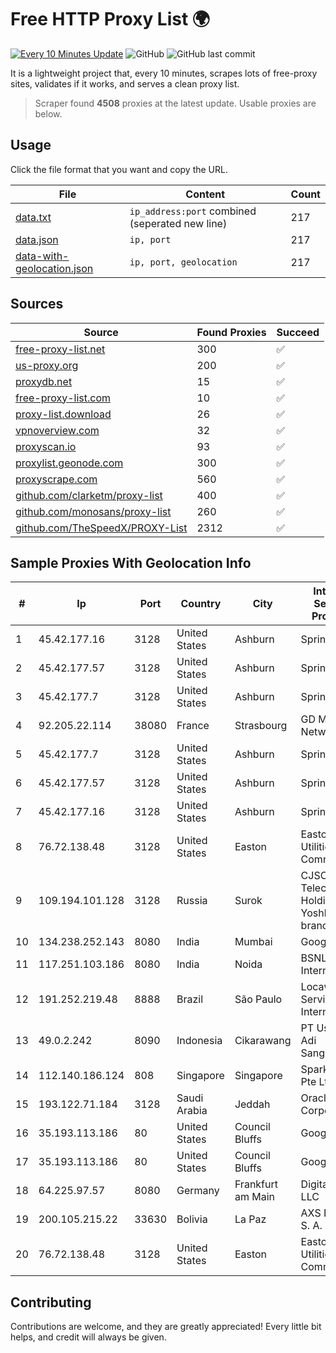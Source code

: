
# Free HTTP Proxy List 🌍

[![Every 10 Minutes Update](https://github.com/mertguvencli/http-proxy-list/actions/workflows/main.yml/badge.svg?branch=main)](https://github.com/mertguvencli/http-proxy-list/actions/workflows/main.yml)
![GitHub](https://img.shields.io/github/license/mertguvencli/http-proxy-list)
![GitHub last commit](https://img.shields.io/github/last-commit/mertguvencli/http-proxy-list)

It is a lightweight project that, every 10 minutes, scrapes lots of free-proxy sites, validates if it works, and serves a clean proxy list.


> Scraper found **4508** proxies at the latest update. Usable proxies are below.

## Usage

Click the file format that you want and copy the URL.


|File|Content|Count|
|----|-------|-----|
|[data.txt](https://raw.githubusercontent.com/mertguvencli/http-proxy-list/main/proxy-list/data.txt)|`ip_address:port` combined (seperated new line)|217|
|[data.json](https://raw.githubusercontent.com/mertguvencli/http-proxy-list/main/proxy-list/data.json)|`ip, port`|217|
|[data-with-geolocation.json](https://raw.githubusercontent.com/mertguvencli/http-proxy-list/main/proxy-list/data-with-geolocation.json)|`ip, port, geolocation`|217|

## Sources

|Source|Found Proxies|Succeed|
|------|-------------|-------|
|[free-proxy-list.net](https://free-proxy-list.net)|300|✅|
|[us-proxy.org](https://www.us-proxy.org)|200|✅|
|[proxydb.net](http://proxydb.net)|15|✅|
|[free-proxy-list.com](https://free-proxy-list.com/?page=&port=&type%5B%5D=http&type%5B%5D=https&up_time=0&search=Search)|10|✅|
|[proxy-list.download](https://www.proxy-list.download/HTTP)|26|✅|
|[vpnoverview.com](https://vpnoverview.com/privacy/anonymous-browsing/free-proxy-servers)|32|✅|
|[proxyscan.io](https://www.proxyscan.io)|93|✅|
|[proxylist.geonode.com](https://proxylist.geonode.com/api/proxy-list?limit=300&page=1&sort_by=lastChecked&sort_type=desc&protocols=http,https)|300|✅|
|[proxyscrape.com](https://api.proxyscrape.com/v2/?request=displayproxies&protocol=http&timeout=10000&country=all&ssl=all&anonymity=all)|560|✅|
|[github.com/clarketm/proxy-list](https://raw.githubusercontent.com/clarketm/proxy-list/master/proxy-list-raw.txt)|400|✅|
|[github.com/monosans/proxy-list](https://raw.githubusercontent.com/monosans/proxy-list/main/proxies/http.txt)|260|✅|
|[github.com/TheSpeedX/PROXY-List](https://raw.githubusercontent.com/TheSpeedX/PROXY-List/master/http.txt)|2312|✅|


## Sample Proxies With Geolocation Info

|#|Ip|Port|Country|City|Internet Service Provider|
|-|--|----|-------|----|-------------------------|
|1|45.42.177.16|3128|United States|Ashburn|Sprint|
|2|45.42.177.57|3128|United States|Ashburn|Sprint|
|3|45.42.177.7|3128|United States|Ashburn|Sprint|
|4|92.205.22.114|38080|France|Strasbourg|GD MASS Network|
|5|45.42.177.7|3128|United States|Ashburn|Sprint|
|6|45.42.177.57|3128|United States|Ashburn|Sprint|
|7|45.42.177.16|3128|United States|Ashburn|Sprint|
|8|76.72.138.48|3128|United States|Easton|Easton Utilities Commission|
|9|109.194.101.128|3128|Russia|Surok|CJSC "ER-Telecom Holding" Yoshkar-Ola branch|
|10|134.238.252.143|8080|India|Mumbai|Google LLC|
|11|117.251.103.186|8080|India|Noida|BSNL Internet|
|12|191.252.219.48|8888|Brazil|São Paulo|Locaweb Serviços de Internet S/A|
|13|49.0.2.242|8090|Indonesia|Cikarawang|PT Usaha Adi Sanggoro|
|14|112.140.186.124|808|Singapore|Singapore|Sparkstation Pte Ltd|
|15|193.122.71.184|3128|Saudi Arabia|Jeddah|Oracle Corporation|
|16|35.193.113.186|80|United States|Council Bluffs|Google LLC|
|17|35.193.113.186|80|United States|Council Bluffs|Google LLC|
|18|64.225.97.57|8080|Germany|Frankfurt am Main|DigitalOcean, LLC|
|19|200.105.215.22|33630|Bolivia|La Paz|AXS Bolivia S. A.|
|20|76.72.138.48|3128|United States|Easton|Easton Utilities Commission|



## Contributing

Contributions are welcome, and they are greatly appreciated! Every
little bit helps, and credit will always be given.


